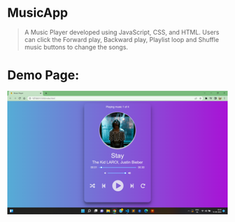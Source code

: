 # MusicApp

>  A Music Player developed using JavaScript, CSS, and HTML. Users can click the Forward play, Backward play, Playlist loop and Shuffle music buttons to change the songs.

# Demo Page:

![Screenshot](https://github.com/Shivanand1999/MyMusicApp/blob/cf1b512d5b907f0f53c6734a14770f3cc6ecafcf/images/Screenshot%20(20).png)


